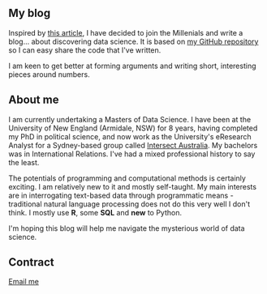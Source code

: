 ## My blog

Inspired by [this article](http://varianceexplained.org/r/start-blog/), I have decided to join the Millenials and write a blog... about discovering data science. It is based on [my GitHub repository](https://github.com/paddytobias/) so I can easy share the code that I've written. 

I am keen to get better at forming arguments and writing short, interesting pieces around numbers. 

## About me
I am currently undertaking a Masters of Data Science. I have been at the University of New England (Armidale, NSW) for 8 years, having completed my PhD in political science, and now work as the University's eResearch Analyst for a Sydney-based group called [Intersect Australia](https://intersect.org.au). My bachelors was in International Relations. I've had a mixed professional history to say the least.

The potentials of programming and computational methods is certainly exciting. I am relatively new to it and mostly self-taught. My main interests are in interrogating text-based data through programmatic means - traditional natural language processing does not do this very well I don't think. I mostly use **R**, some **SQL** and **new** to Python. 

I'm hoping this blog will help me navigate the mysterious world of data science. 

## Contract
[Email me](mailto:paddytobias@me.com)

